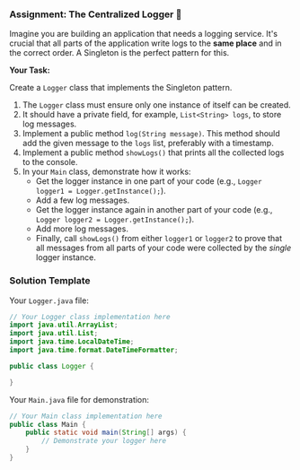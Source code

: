 ### Assignment: The Centralized Logger 📝

Imagine you are building an application that needs a logging service. It's crucial that all parts of the application write logs to the **same place** and in the correct order. A Singleton is the perfect pattern for this.

**Your Task:**

Create a `Logger` class that implements the Singleton pattern.

1.  The `Logger` class must ensure only one instance of itself can be created.
2.  It should have a private field, for example, `List<String> logs`, to store log messages.
3.  Implement a public method `log(String message)`. This method should add the given message to the `logs` list, preferably with a timestamp.
4.  Implement a public method `showLogs()` that prints all the collected logs to the console.
5.  In your `Main` class, demonstrate how it works:
    * Get the logger instance in one part of your code (e.g., `Logger logger1 = Logger.getInstance();`).
    * Add a few log messages.
    * Get the logger instance again in another part of your code (e.g., `Logger logger2 = Logger.getInstance();`).
    * Add more log messages.
    * Finally, call `showLogs()` from either `logger1` or `logger2` to prove that all messages from all parts of your code were collected by the *single* logger instance.

### Solution Template

Your `Logger.java` file:

~~~java
// Your Logger class implementation here
import java.util.ArrayList;
import java.util.List;
import java.time.LocalDateTime;
import java.time.format.DateTimeFormatter;

public class Logger {

}
~~~

Your `Main.java` file for demonstration:

~~~java
// Your Main class implementation here
public class Main {
    public static void main(String[] args) {
        // Demonstrate your logger here
    }
}
~~~